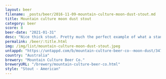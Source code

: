 ```yaml
---
layout: beer
filename: _posts/beer/2016-11-09-mountain-culture-moon-dust-stout.md
title: Mountain culture moon dust stout
category: beer
score: 8
beer-date: "2021-01-31"
desc: "Nice thick stout. Pretty much the perfect example of what a standard stout should be"
permalink: /beer/:title.html
img: /img/list/mountain-culture-moon-dust-stout.jpeg
untappd: "https://untappd.com/b/mountain-culture-beer-co--moon-dust/3477131"
country: "Australia"
brewery: "Mountain Culture Beer Co."
breweryURL: "/brewery/mountain-culture-beer-co.html"
style: "Stout - American"
---
```

